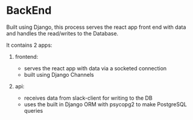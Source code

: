 # BackEnd

Built using Django, this process serves the react app front end with data and handles the read/writes to the Database.

It contains 2 apps:
  1. frontend:
      - serves the react app with data via a socketed connection
      - built using Django Channels

  2. api:
      - receives data from slack-client for writing to the DB
      - uses the built in Django ORM with psycopg2 to make PostgreSQL queries
